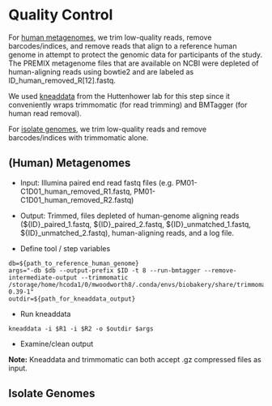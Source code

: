 # Quality Control

For [human metagenomes](#(Human)-Metagenomes), we trim low-quality reads, remove barcodes/indices, and remove reads 
that align to a reference human genome in attempt to protect the genomic data for participants of the study. The
PREMIX metagenome files that are available on NCBI were depleted of human-aligning reads using bowtie2 and are labeled
as ID_human_removed_R[12].fastq.

We used [kneaddata](http://huttenhower.sph.harvard.edu/kneaddata) from the Huttenhower lab for this step since it
conveniently wraps trimmomatic (for read trimming) and BMTagger (for human read removal). 

For [isolate genomes](#Isolate-Genomes), we trim low-quality reads and remove barcodes/indices with trimmomatic alone.

## (Human) Metagenomes

- Input: Illumina paired end read fastq files (e.g. PM01-C1D01_human_removed_R1.fastq, PM01-C1D01_human_removed_R2.fastq)
- Output: Trimmed, files depleted of human-genome aligning reads (${ID}_paired_1.fastq, ${ID}_paired_2.fastq, ${ID}_unmatched_1.fastq, ${ID}_unmatched_2.fastq), human-aligning reads, and a log file.

- Define tool / step variables
```console
db=${path_to_reference_human_genome}
args="-db $db --output-prefix $ID -t 8 --run-bmtagger --remove-intermediate-output --trimmomatic /storage/home/hcoda1/0/mwoodworth8/.conda/envs/biobakery/share/trimmomatic-0.39-1"
outdir=${path_for_kneaddata_output}
```

- Run kneaddata
```console
kneaddata -i $R1 -i $R2 -o $outdir $args
```

- Examine/clean output

**Note:** Kneaddata and trimmomatic can both accept .gz compressed files as input.

## Isolate Genomes
